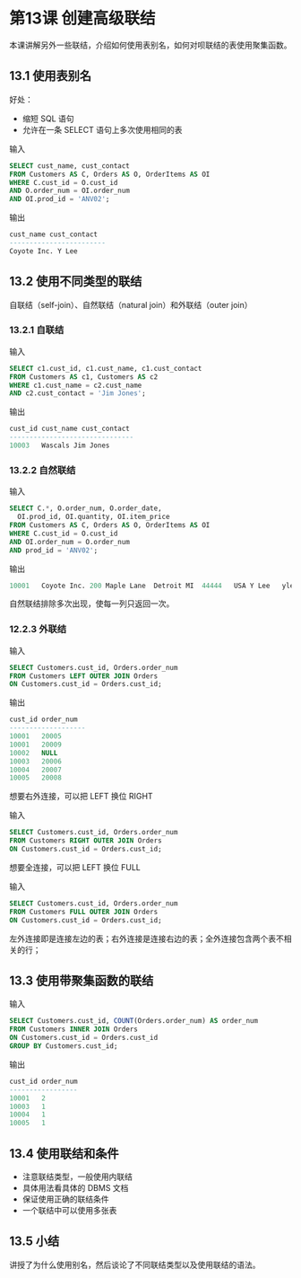 # 第13课 创建高级联结

本课讲解另外一些联结，介绍如何使用表别名，如何对呗联结的表使用聚集函数。

## 13.1 使用表别名

好处：

- 缩短 SQL 语句
- 允许在一条 SELECT 语句上多次使用相同的表

输入

```sql
SELECT cust_name, cust_contact
FROM Customers AS C, Orders AS O, OrderItems AS OI
WHERE C.cust_id = O.cust_id
AND O.order_num = OI.order_num
AND OI.prod_id = 'ANV02';
```

输出

```sql
cust_name cust_contact
------------------------
Coyote Inc.	Y Lee
```

## 13.2 使用不同类型的联结

自联结（self-join）、自然联结（natural join）和外联结（outer join）

### 13.2.1 自联结

输入

```sql
SELECT c1.cust_id, c1.cust_name, c1.cust_contact
FROM Customers AS c1, Customers AS c2
WHERE c1.cust_name = c2.cust_name
AND c2.cust_contact = 'Jim Jones';
```

输出

```sql
cust_id cust_name cust_contact
-------------------------------
10003	Wascals	Jim Jones
```

### 13.2.2 自然联结

输入

```sql
SELECT C.*, O.order_num, O.order_date,
  OI.prod_id, OI.quantity, OI.item_price
FROM Customers AS C, Orders AS O, OrderItems AS OI
WHERE C.cust_id = O.cust_id
AND OI.order_num = O.order_num
AND prod_id = 'ANV02';
```

输出

```sql
10001	Coyote Inc.	200 Maple Lane	Detroit	MI	44444	USA	Y Lee	ylee@coyote.com	20005	2005-09-01 00:00:00	ANV02	3	9.99
```

自然联结排除多次出现，使每一列只返回一次。

### 12.2.3 外联结

输入

```sql
SELECT Customers.cust_id, Orders.order_num
FROM Customers LEFT OUTER JOIN Orders
ON Customers.cust_id = Orders.cust_id;
```

输出

```sql
cust_id order_num
-------------------
10001	20005
10001	20009
10002	NULL
10003	20006
10004	20007
10005	20008
```

想要右外连接，可以把 LEFT 换位 RIGHT

输入

```sql
SELECT Customers.cust_id, Orders.order_num
FROM Customers RIGHT OUTER JOIN Orders
ON Customers.cust_id = Orders.cust_id;
```

想要全连接，可以把 LEFT 换位 FULL

输入

```sql
SELECT Customers.cust_id, Orders.order_num
FROM Customers FULL OUTER JOIN Orders
ON Customers.cust_id = Orders.cust_id;
```

左外连接即是连接左边的表；右外连接是连接右边的表；全外连接包含两个表不相关的行；

## 13.3 使用带聚集函数的联结

输入

```sql
SELECT Customers.cust_id, COUNT(Orders.order_num) AS order_num
FROM Customers INNER JOIN Orders
ON Customers.cust_id = Orders.cust_id
GROUP BY Customers.cust_id;
```

输出

```sql
cust_id order_num
-----------------
10001	2
10003	1
10004	1
10005	1
```

## 13.4 使用联结和条件

- 注意联结类型，一般使用内联结
- 具体用法看具体的 DBMS 文档
- 保证使用正确的联结条件
- 一个联结中可以使用多张表

## 13.5 小结

讲授了为什么使用别名，然后谈论了不同联结类型以及使用联结的语法。
